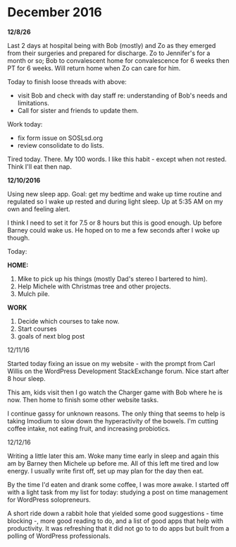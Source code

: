 # December 2016 #


**12/8/26**

Last 2 days at hospital being with Bob (mostly) and Zo as they emerged from their surgeries and prepared for discharge. Zo to Jennifer's for a month or so; Bob to convalescent home for convalescence for 6 weeks then PT for 6 weeks.  Will return home when Zo can care for him.

Today to finish loose threads with above:

- visit Bob and check with day staff re: understanding of Bob's needs and limitations.
- Call for sister and friends to update them.

Work today:


- fix form issue on SOSLsd.org
- review consolidate to do lists.

Tired today. There. My 100 words.  I like this habit - except when not rested.  Think I'll eat then nap.

**12/10/2016**

Using new sleep app. Goal: get my bedtime and wake up time routine and regulated so I wake up rested and during light sleep. Up at 5:35 AM on my own and feeling alert.  

I think I need to set it for 7.5 or 8 hours but this is good enough.  Up before Barney could wake us.  He hoped on to me a few seconds after I woke up though.

Today:
 
  **HOME:**

1. Mike to pick up his things (mostly Dad's stereo I bartered to him).
2. Help Michele with Christmas tree and other projects.
3. Mulch pile.

  **WORK**

1. Decide which courses to take now.
2. Start courses
3. goals of next blog post

12/11/16

Started today fixing an issue on my website - with the prompt from Carl Willis on the WordPress Development StackExchange forum. Nice start after 8 hour sleep.

This am, kids visit then I go watch the Charger game with Bob where he is now. Then home to finish some other website tasks.

I continue gassy for unknown reasons.  The only thing that seems to help is taking Imodium to slow down the hyperactivity of the bowels.  I'm cutting coffee intake, not eating fruit, and increasing probiotics.


12/12/16

Writing a little later this am. Woke many time early in sleep and again this am by Barney then Michele up before me. All of this left me tired and low energy. I usually write first off, set up may plan for the day then eat. 

By the time I'd eaten and drank some coffee, I was more awake.  I started off with a light task from my list for today: studying a post on time management for WordPress solopreneurs. 

A short ride down a rabbit hole that yielded some good suggestions - time blocking -, more good reading to do, and a list of good apps that help with productivity. It was refreshing that it did not go to to do apps but built from a polling of WordPress professionals.

